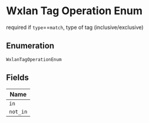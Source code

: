 
# Wxlan Tag Operation Enum

required if `type`==`match`, type of tag (inclusive/exclusive)

## Enumeration

`WxlanTagOperationEnum`

## Fields

| Name |
|  --- |
| `in` |
| `not_in` |

